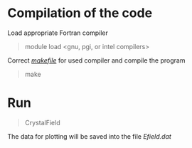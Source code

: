 
# Compilation of the code

Load appropriate Fortran compiler
> module load <gnu, pgi, or intel compilers>

Correct [*makefile*](https://github.com/Dmitry-Skachkov/Crystal-Field-Mn12-C6H4F/blob/main/src/makefile) for used compiler and compile the program

> make

# Run 

> CrystalField

The data for plotting will be saved into the file *Efield.dat*

